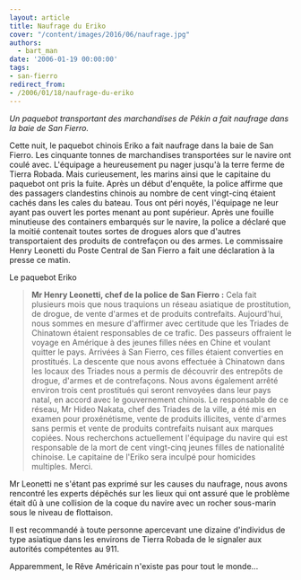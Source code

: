 ```yaml
---
layout: article
title: Naufrage du Eriko
cover: "/content/images/2016/06/naufrage.jpg"
authors:
  - bart_man
date: '2006-01-19 00:00:00'
tags:
- san-fierro
redirect_from:
- /2006/01/18/naufrage-du-eriko
---
```


_Un paquebot transportant des marchandises de Pékin a fait naufrage dans la baie de San Fierro._

Cette nuit, le paquebot chinois Eriko a fait naufrage dans la baie de San Fierro. Les cinquante tonnes de marchandises transportées sur le navire ont coulé avec. L'équipage a heureusement pu nager jusqu'à la terre ferme de Tierra Robada. Mais curieusement, les marins ainsi que le capitaine du paquebot ont pris la fuite. Après un début d'enquête, la police affirme que des passagers clandestins chinois au nombre de cent vingt-cinq étaient cachés dans les cales du bateau. Tous ont péri noyés, l'équipage ne leur ayant pas ouvert les portes menant au pont supérieur. Après une fouille minutieuse des containers embarqués sur le navire, la police a déclaré que la moitié contenait toutes sortes de drogues alors que d'autres transportaient des produits de contrefaçon ou des armes. Le commissaire Henry Leonetti du Poste Central de San Fierro a fait une déclaration à la presse ce matin.

Le paquebot Eriko

> **Mr Henry Leonetti, chef de la police de San Fierro :** Cela fait plusieurs mois que nous traquions un réseau asiatique de prostitution, de drogue, de vente d'armes et de produits contrefaits. Aujourd'hui, nous sommes en mesure d'affirmer avec certitude que les Triades de Chinatown étaient responsables de ce trafic. Des passeurs offraient le voyage en Amérique à des jeunes filles nées en Chine et voulant quitter le pays. Arrivées à San Fierro, ces filles étaient converties en prostitués. La descente que nous avons effectuée à Chinatown dans les locaux des Triades nous a permis de découvrir des entrepôts de drogue, d'armes et de contrefaçons. Nous avons également arrêté environ trois cent prostitués qui seront renvoyées dans leur pays natal, en accord avec le gouvernement chinois. Le responsable de ce réseau, Mr Hideo Nakata, chef des Triades de la ville, a été mis en examen pour proxénétisme, vente de produits illicites, vente d'armes sans permis et vente de produits contrefaits nuisant aux marques copiées. Nous recherchons actuellement l'équipage du navire qui est responsable de la mort de cent vingt-cinq jeunes filles de nationalité chinoise. Le capitaine de l'Eriko sera inculpé pour homicides multiples. Merci.

Mr Leonetti ne s'étant pas exprimé sur les causes du naufrage, nous avons rencontré les experts dépêchés sur les lieux qui ont assuré que le problème était dû à une collision de la coque du navire avec un rocher sous-marin sous le niveau de flottaison.

Il est recommandé à toute personne apercevant une dizaine d'individus de type asiatique dans les environs de Tierra Robada de le signaler aux autorités compétentes au 911.

Apparemment, le Rêve Américain n'existe pas pour tout le monde...